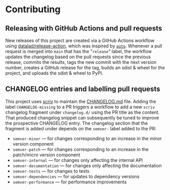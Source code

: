 # Contributing

## Releasing with GitHub Actions and pull requests

New releases of this project are created via a GitHub Actions workflow using
[datalad/release-action](https://github.com/datalad/release-action), which was
inspired by [`auto`](https://github.com/intuit/auto).  Whenever a pull request
is merged into `main` that has the "`release`" label, the workflow updates the
changelog based on the pull requests since the previous release, commits the
results, tags the new commit with the next version number, creates a GitHub
release for the tag, builds an sdist & wheel for the project, and uploads the
sdist & wheel to PyPI.

## CHANGELOG entries and labelling pull requests

This project uses [scriv](https://github.com/nedbat/scriv/) to maintain the
[CHANGELOG.md](./CHANGELOG.md) file.  Adding the label `CHANGELOG-missing` to a
PR triggers a workflow to add a new `scriv` changelog fragment under
`changelog.d/` using the PR title as the content.  That produced changelog
snippet can subsequently be tuned to improve the prospective CHANGELOG entry.
The changelog section that the fragment is added under depends on the `semver-`
label added to the PR:

- `semver-minor` — for changes corresponding to an increase in the minor
  version component
- `semver-patch` — for changes corresponding to an increase in the patch/micro
  version component
- `semver-internal` — for changes only affecting the internal API
- `semver-documentation` — for changes only affecting the documentation
- `semver-tests` — for changes to tests
- `semver-dependencies` — for updates to dependency versions
- `semver-performance` — for performance improvements
